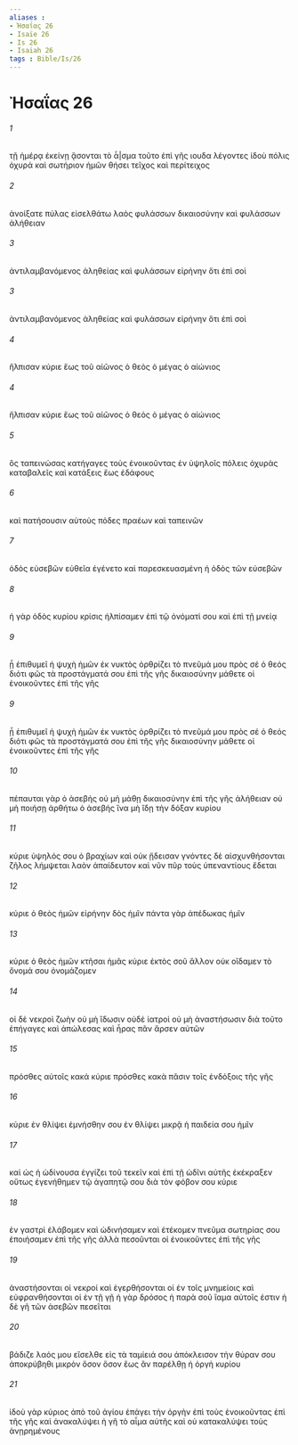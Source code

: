 ```yaml
---
aliases : 
- Ἠσαΐας 26
- Isaïe 26
- Is 26
- Isaiah 26
tags : Bible/Is/26
---
```


# Ἠσαΐας 26

###### 1
τῇ ἡμέρᾳ ἐκείνῃ ᾄσονται τὸ ἆ|σμα τοῦτο ἐπὶ γῆς ιουδα λέγοντες ἰδοὺ πόλις ὀχυρά καὶ σωτήριον ἡμῶν θήσει τεῖχος καὶ περίτειχος
###### 2
ἀνοίξατε πύλας εἰσελθάτω λαὸς φυλάσσων δικαιοσύνην καὶ φυλάσσων ἀλήθειαν
###### 3
ἀντιλαμβανόμενος ἀληθείας καὶ φυλάσσων εἰρήνην ὅτι ἐπὶ σοὶ
###### 3
ἀντιλαμβανόμενος ἀληθείας καὶ φυλάσσων εἰρήνην ὅτι ἐπὶ σοὶ
###### 4
ἤλπισαν κύριε ἕως τοῦ αἰῶνος ὁ θεὸς ὁ μέγας ὁ αἰώνιος
###### 4
ἤλπισαν κύριε ἕως τοῦ αἰῶνος ὁ θεὸς ὁ μέγας ὁ αἰώνιος
###### 5
ὃς ταπεινώσας κατήγαγες τοὺς ἐνοικοῦντας ἐν ὑψηλοῖς πόλεις ὀχυρὰς καταβαλεῖς καὶ κατάξεις ἕως ἐδάφους
###### 6
καὶ πατήσουσιν αὐτοὺς πόδες πραέων καὶ ταπεινῶν
###### 7
ὁδὸς εὐσεβῶν εὐθεῖα ἐγένετο καὶ παρεσκευασμένη ἡ ὁδὸς τῶν εὐσεβῶν
###### 8
ἡ γὰρ ὁδὸς κυρίου κρίσις ἠλπίσαμεν ἐπὶ τῷ ὀνόματί σου καὶ ἐπὶ τῇ μνείᾳ
###### 9
ᾗ ἐπιθυμεῖ ἡ ψυχὴ ἡμῶν ἐκ νυκτὸς ὀρθρίζει τὸ πνεῦμά μου πρὸς σέ ὁ θεός διότι φῶς τὰ προστάγματά σου ἐπὶ τῆς γῆς δικαιοσύνην μάθετε οἱ ἐνοικοῦντες ἐπὶ τῆς γῆς
###### 9
ᾗ ἐπιθυμεῖ ἡ ψυχὴ ἡμῶν ἐκ νυκτὸς ὀρθρίζει τὸ πνεῦμά μου πρὸς σέ ὁ θεός διότι φῶς τὰ προστάγματά σου ἐπὶ τῆς γῆς δικαιοσύνην μάθετε οἱ ἐνοικοῦντες ἐπὶ τῆς γῆς
###### 10
πέπαυται γὰρ ὁ ἀσεβής οὐ μὴ μάθῃ δικαιοσύνην ἐπὶ τῆς γῆς ἀλήθειαν οὐ μὴ ποιήσῃ ἀρθήτω ὁ ἀσεβής ἵνα μὴ ἴδῃ τὴν δόξαν κυρίου
###### 11
κύριε ὑψηλός σου ὁ βραχίων καὶ οὐκ ᾔδεισαν γνόντες δὲ αἰσχυνθήσονται ζῆλος λήμψεται λαὸν ἀπαίδευτον καὶ νῦν πῦρ τοὺς ὑπεναντίους ἔδεται
###### 12
κύριε ὁ θεὸς ἡμῶν εἰρήνην δὸς ἡμῖν πάντα γὰρ ἀπέδωκας ἡμῖν
###### 13
κύριε ὁ θεὸς ἡμῶν κτῆσαι ἡμᾶς κύριε ἐκτὸς σοῦ ἄλλον οὐκ οἴδαμεν τὸ ὄνομά σου ὀνομάζομεν
###### 14
οἱ δὲ νεκροὶ ζωὴν οὐ μὴ ἴδωσιν οὐδὲ ἰατροὶ οὐ μὴ ἀναστήσωσιν διὰ τοῦτο ἐπήγαγες καὶ ἀπώλεσας καὶ ἦρας πᾶν ἄρσεν αὐτῶν
###### 15
πρόσθες αὐτοῖς κακά κύριε πρόσθες κακὰ πᾶσιν τοῖς ἐνδόξοις τῆς γῆς
###### 16
κύριε ἐν θλίψει ἐμνήσθην σου ἐν θλίψει μικρᾷ ἡ παιδεία σου ἡμῖν
###### 17
καὶ ὡς ἡ ὠδίνουσα ἐγγίζει τοῦ τεκεῖν καὶ ἐπὶ τῇ ὠδῖνι αὐτῆς ἐκέκραξεν οὕτως ἐγενήθημεν τῷ ἀγαπητῷ σου διὰ τὸν φόβον σου κύριε
###### 18
ἐν γαστρὶ ἐλάβομεν καὶ ὠδινήσαμεν καὶ ἐτέκομεν πνεῦμα σωτηρίας σου ἐποιήσαμεν ἐπὶ τῆς γῆς ἀλλὰ πεσοῦνται οἱ ἐνοικοῦντες ἐπὶ τῆς γῆς
###### 19
ἀναστήσονται οἱ νεκροί καὶ ἐγερθήσονται οἱ ἐν τοῖς μνημείοις καὶ εὐφρανθήσονται οἱ ἐν τῇ γῇ ἡ γὰρ δρόσος ἡ παρὰ σοῦ ἴαμα αὐτοῖς ἐστιν ἡ δὲ γῆ τῶν ἀσεβῶν πεσεῖται
###### 20
βάδιζε λαός μου εἴσελθε εἰς τὰ ταμίειά σου ἀπόκλεισον τὴν θύραν σου ἀποκρύβηθι μικρὸν ὅσον ὅσον ἕως ἂν παρέλθῃ ἡ ὀργὴ κυρίου
###### 21
ἰδοὺ γὰρ κύριος ἀπὸ τοῦ ἁγίου ἐπάγει τὴν ὀργὴν ἐπὶ τοὺς ἐνοικοῦντας ἐπὶ τῆς γῆς καὶ ἀνακαλύψει ἡ γῆ τὸ αἷμα αὐτῆς καὶ οὐ κατακαλύψει τοὺς ἀνῃρημένους
